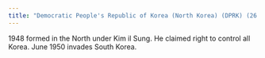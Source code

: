```yaml
---
title: "Democratic People's Republic of Korea (North Korea) (DPRK) (26.2)"
---
```

1948 formed in the North under Kim il Sung. He claimed right to control all Korea. June 1950 invades South Korea.

